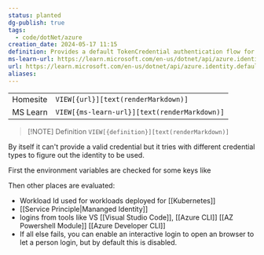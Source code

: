 ```yaml
---
status: planted
dg-publish: true
tags:
  - code/dotNet/azure
creation_date: 2024-05-17 11:15
definition: Provides a default TokenCredential authentication flow for applications that will be deployed to Azure.
ms-learn-url: https://learn.microsoft.com/en-us/dotnet/api/azure.identity.defaultazurecredential?view=azure-dotnet
url: https://learn.microsoft.com/en-us/dotnet/api/azure.identity.defaultazurecredential?view=azure-dotnet
aliases:
---
```


|          |                                              |
| -------- | -------------------------------------------- |
| Homesite | `VIEW[{url}][text(renderMarkdown)]`          |
| MS Learn | `VIEW[{ms-learn-url}][text(renderMarkdown)]` |

> [!NOTE] Definition
> `VIEW[{definition}][text(renderMarkdown)]`


By itself it can't provide a valid credential but it tries with different credential types to figure out the identity to be used.

First the environment variables are checked for some keys  like

Then other places are evaluated:
- Workload Id  used for workloads deployed for [[Kubernetes]]
- [[Service Principle|Mananged Identity]]
- logins from tools like VS [[Visual Studio Code]], [[Azure CLI]] [[AZ Powershell Module]] [[Azure Developer CLI]] 
- If all else fails, you can enable an interactive login to open an browser to let a person login, but by default this is disabled.

